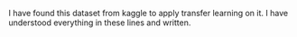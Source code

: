I have found this dataset from kaggle to apply transfer learning on it. I have understood everything in these lines and written.
